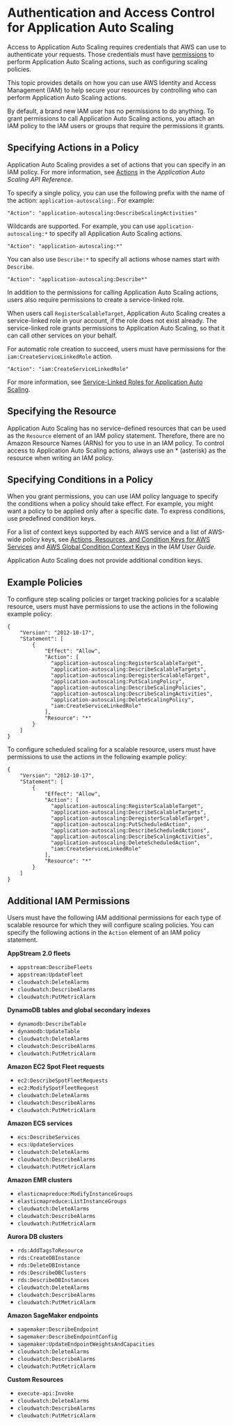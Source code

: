# Authentication and Access Control for Application Auto Scaling<a name="auth-and-access-control"></a>

Access to Application Auto Scaling requires credentials that AWS can use to authenticate your requests\. Those credentials must have [permissions](http://docs.aws.amazon.com/IAM/latest/UserGuide/access.html) to perform Application Auto Scaling actions, such as configuring scaling policies\.

This topic provides details on how you can use AWS Identity and Access Management \(IAM\) to help secure your resources by controlling who can perform Application Auto Scaling actions\. 

By default, a brand new IAM user has no permissions to do anything\. To grant permissions to call Application Auto Scaling actions, you attach an IAM policy to the IAM users or groups that require the permissions it grants\. 

## Specifying Actions in a Policy<a name="application-auto-scaling-actions"></a>

Application Auto Scaling provides a set of actions that you can specify in an IAM policy\. For more information, see [Actions](http://docs.aws.amazon.com/autoscaling/application/APIReference/API_Operations.html) in the *Application Auto Scaling API Reference*\.

To specify a single policy, you can use the following prefix with the name of the action: `application-autoscaling:`\. For example:

```
"Action": "application-autoscaling:DescribeScalingActivities"
```

Wildcards are supported\. For example, you can use `application-autoscaling:*` to specify all Application Auto Scaling actions\.

```
"Action": "application-autoscaling:*"
```

You can also use `Describe:*` to specify all actions whose names start with `Describe`\.

```
"Action": "application-autoscaling:Describe*"
```

In addition to the permissions for calling Application Auto Scaling actions, users also require permissions to create a service\-linked role\.

When users call `RegisterScalableTarget`, Application Auto Scaling creates a service\-linked role in your account, if the role does not exist already\. The service\-linked role grants permissions to Application Auto Scaling, so that it can call other services on your behalf\. 

For automatic role creation to succeed, users must have permissions for the `iam:CreateServiceLinkedRole` action\. 

```
"Action": "iam:CreateServiceLinkedRole"
```

For more information, see [Service\-Linked Roles for Application Auto Scaling](application-auto-scaling-service-linked-roles.md)\.

## Specifying the Resource<a name="application-auto-scaling-resources"></a>

Application Auto Scaling has no service\-defined resources that can be used as the `Resource` element of an IAM policy statement\. Therefore, there are no Amazon Resource Names \(ARNs\) for you to use in an IAM policy\. To control access to Application Auto Scaling actions, always use an \* \(asterisk\) as the resource when writing an IAM policy\. 

## Specifying Conditions in a Policy<a name="application-auto-scaling-keys"></a>

When you grant permissions, you can use IAM policy language to specify the conditions when a policy should take effect\. For example, you might want a policy to be applied only after a specific date\. To express conditions, use predefined condition keys\.

For a list of context keys supported by each AWS service and a list of AWS\-wide policy keys, see [Actions, Resources, and Condition Keys for AWS Services](http://docs.aws.amazon.com/IAM/latest/UserGuide/reference_policies_actions-resources-contextkeys.html) and [AWS Global Condition Context Keys](http://docs.aws.amazon.com/IAM/latest/UserGuide/reference_policies_condition-keys.html) in the *IAM User Guide*\.

Application Auto Scaling does not provide additional condition keys\.

## Example Policies<a name="application-auto-scaling-example-policies"></a>

To configure step scaling policies or target tracking policies for a scalable resource, users must have permissions to use the actions in the following example policy:

```
{
    "Version": "2012-10-17",
    "Statement": [
        {
            "Effect": "Allow",
            "Action": [
              "application-autoscaling:RegisterScalableTarget",
              "application-autoscaling:DescribeScalableTargets",
              "application-autoscaling:DeregisterScalableTarget",
              "application-autoscaling:PutScalingPolicy",
              "application-autoscaling:DescribeScalingPolicies",
              "application-autoscaling:DescribeScalingActivities",
              "application-autoscaling:DeleteScalingPolicy",
              "iam:CreateServiceLinkedRole"
            ],
            "Resource": "*"
        }
    ]
}
```

To configure scheduled scaling for a scalable resource, users must have permissions to use the actions in the following example policy:

```
{
    "Version": "2012-10-17",
    "Statement": [
        {
            "Effect": "Allow",
            "Action": [
              "application-autoscaling:RegisterScalableTarget",
              "application-autoscaling:DescribeScalableTargets",
              "application-autoscaling:DeregisterScalableTarget",
              "application-autoscaling:PutScheduledAction",
              "application-autoscaling:DescribeScheduledActions",
              "application-autoscaling:DescribeScalingActivities",
              "application-autoscaling:DeleteScheduledAction",
              "iam:CreateServiceLinkedRole"
            ],
            "Resource": "*"
        }
    ]
}
```

## Additional IAM Permissions<a name="application-auto-scaling-additional-permissions"></a>

Users must have the following IAM additional permissions for each type of scalable resource for which they will configure scaling policies\. You can specify the following actions in the `Action` element of an IAM policy statement\. 

**AppStream 2\.0 fleets**
+ `appstream:DescribeFleets`
+ `appstream:UpdateFleet`
+ `cloudwatch:DeleteAlarms`
+ `cloudwatch:DescribeAlarms`
+ `cloudwatch:PutMetricAlarm`

**DynamoDB tables and global secondary indexes**
+ `dynamodb:DescribeTable`
+ `dynamodb:UpdateTable`
+ `cloudwatch:DeleteAlarms`
+ `cloudwatch:DescribeAlarms`
+ `cloudwatch:PutMetricAlarm`

**Amazon EC2 Spot Fleet requests**
+ `ec2:DescribeSpotFleetRequests`
+ `ec2:ModifySpotFleetRequest`
+ `cloudwatch:DeleteAlarms`
+ `cloudwatch:DescribeAlarms`
+ `cloudwatch:PutMetricAlarm`

**Amazon ECS services**
+ `ecs:DescribeServices`
+ `ecs:UpdateServices`
+ `cloudwatch:DeleteAlarms`
+ `cloudwatch:DescribeAlarms`
+ `cloudwatch:PutMetricAlarm`

**Amazon EMR clusters**
+ `elasticmapreduce:ModifyInstanceGroups`
+ `elasticmapreduce:ListInstanceGroups`
+ `cloudwatch:DeleteAlarms`
+ `cloudwatch:DescribeAlarms`
+ `cloudwatch:PutMetricAlarm`

**Aurora DB clusters**
+ `rds:AddTagsToResource`
+ `rds:CreateDBInstance`
+ `rds:DeleteDBInstance`
+ `rds:DescribeDBClusters`
+ `rds:DescribeDBInstances`
+ `cloudwatch:DeleteAlarms`
+ `cloudwatch:DescribeAlarms`
+ `cloudwatch:PutMetricAlarm`

**Amazon SageMaker endpoints**
+ `sagemaker:DescribeEndpoint`
+ `sagemaker:DescribeEndpointConfig`
+ `sagemaker:UpdateEndpointWeightsAndCapacities`
+ `cloudwatch:DeleteAlarms`
+ `cloudwatch:DescribeAlarms`
+ `cloudwatch:PutMetricAlarm`

**Custom Resources**
+ `execute-api:Invoke`
+ `cloudwatch:DeleteAlarms `
+ `cloudwatch:DescribeAlarms `
+ `cloudwatch:PutMetricAlarm `